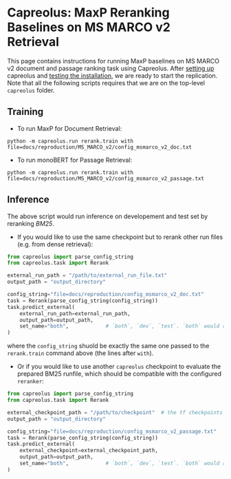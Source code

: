 # Capreolus: MaxP Reranking Baselines on MS MARCO v2 Retrieval

This page contains instructions for running MaxP baselines on MS MARCO v2 document and passage ranking task using Capreolus.
After [setting up](./PARADE.md#Setup) capreolus and [testing the installation](./PARADE.md#testing-installation), we are ready to start the replication.
Note that all the following scripts requires that we are on the top-level `capreolus` folder.


## Training 

- To run MaxP for Document Retrieval:
```
python -m capreolus.run rerank.train with file=docs/reproduction/MS_MARCO_v2/config_msmarco_v2_doc.txt
```
- To run monoBERT for Passage Retrieval:
```
python -m capreolus.run rerank.train with file=docs/reproduction/MS_MARCO_v2/config_msmarco_v2_passage.txt
```

<!-- Expected score:
```
MAP      MRR     R@100
0.1503   0.152   0.3397
``` -->

## Inference
The above script would run inference on developement and test set by reranking *BM25*.
- If you would like to use the same checkpoint but to rerank other run files (e.g. from dense retrieval):
```python
from capreolus import parse_config_string
from capreolus.task import Rerank

external_run_path = "/path/to/external_run_file.txt"
output_path = "output_directory"

config_string="file=docs/reproduction/config_msmarco_v2_doc.txt"
task = Rerank(parse_config_string(config_string))
task.predict_external(
    external_run_path=external_run_path,
    output_path=output_path,
    set_name="both",            # `both`, `dev`, `test`. `both` would rerank on both dev and test set
)
```
where the `config_string` shuold be exactly the same one passed to the `rerank.train` command above (the lines after `with`).

- Or if you would like to use another `capreolus` checkpoint to evaluate the prepared BM25 runfile, which should be compatible with the configured `reranker`:
```python
from capreolus import parse_config_string
from capreolus.task import Rerank

external_checkpoint_path = "/path/to/checkpoint"  # the tf checkpoints should be named as `dev.best....`
output_path = "output_directory"

config_string="file=docs/reproduction/config_msmarco_v2_passage.txt"
task = Rerank(parse_config_string(config_string))
task.predict_external(
    external_checkpoint=external_checkpoint_path,
    output_path=output_path, 
    set_name="both",            # `both`, `dev`, `test`. `both` would rerank on both dev and test set
)
```
